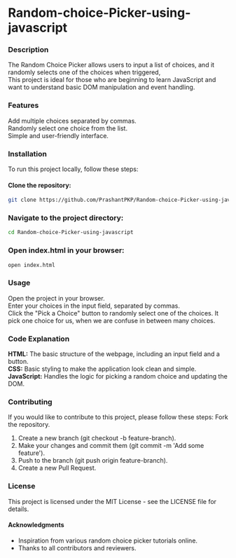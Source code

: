 # Random-choice-Picker-using-javascript

### **Description**
The Random Choice Picker allows users to input a list of choices, and it randomly selects one of the choices when triggered,   
This project is ideal for those who are beginning to learn JavaScript and want to understand basic DOM manipulation and event handling.

### **Features**
Add multiple choices separated by commas.  
Randomly select one choice from the list.  
Simple and user-friendly interface.  

### **Installation**
To run this project locally, follow these steps:

#### Clone the repository:

```bash
git clone https://github.com/PrashantPKP/Random-choice-Picker-using-javascript.git
```

### Navigate to the project directory:

```bash
cd Random-choice-Picker-using-javascript
```

### Open index.html in your browser:

```bash
open index.html
```

### **Usage**
Open the project in your browser.  
Enter your choices in the input field, separated by commas.  
Click the "Pick a Choice" button to randomly select one of the choices.
It pick one choice for us, when we are confuse in between many choices.

### **Code Explanation**
**HTML:** The basic structure of the webpage, including an input field and a button.  
**CSS:** Basic styling to make the application look clean and simple.  
**JavaScript:** Handles the logic for picking a random choice and updating the DOM.  

### **Contributing**
If you would like to contribute to this project, please follow these steps:
Fork the repository.
1. Create a new branch (git checkout -b feature-branch).  
2. Make your changes and commit them (git commit -m 'Add some feature').  
3. Push to the branch (git push origin feature-branch).  
4. Create a new Pull Request.  

### **License**
This project is licensed under the MIT License - see the LICENSE file for details.  

#### **Acknowledgments**
- Inspiration from various random choice picker tutorials online.  
- Thanks to all contributors and reviewers. 
